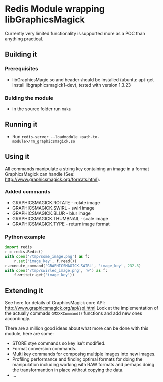 # Redis Module wrapping libGraphicsMagick

Currently very limited functionality is supported more as a POC than anything practical.

## Building it

### Prerequisites

* libGraphicsMagic.so and header should be installed (ubuntu: apt-get install libgraphicsmagick1-dev), tested with version 1.3.23

### Bulding the module

* in the source folder run `make`

## Running it

* Run `redis-server --loadmodule <path-to-module>/rm_graphicsmagick.so`

## Using it

All commands manipulate a string key containing an image in a format GraphicsMagick can handle (See: http://www.graphicsmagick.org/formats.html).

### Added commands

* GRAPHICSMAGICK.ROTATE <KEY> <float angle in degrees> - rotate image
* GRAPHICSMAGICK.SWIRL <KEY> <float angle in degrees> - swirl image
* GRAPHICSMAGICK.BLUR <KEY> <float Gaussian radius in pixels> <float std deviation of the Gaussian> - blur image
* GRAPHICSMAGICK.THUMBNAIL <KEY> <int width of scaled image> <int height of scaled image> - scale image
* GRAPHICSMAGICK.TYPE <KEY> - return image format

### Python example
```python
import redis
r = redis.Redis()
with open('/tmp/some_image.png') as f:
    r.set('image_key', f.read())
r.execute_command('GRAPHICSMAGICK.SWIRL', 'image_key', 232.3)
with open('/tmp/swirled_image.png', 'w') as f:
    f.write(r.get('image_key'))
```

## Extending it

See here for details of GraphicsMagick core API: http://www.graphicsmagick.org/api/api.html
Look at the implementation of the actually commads `GMXXXCommand()` functions and add new ones accordingly.

There are a million good ideas about what more can be done with this module, here are some:

* STORE stye commands so key isn't modified.
* Format conversion commands.
* Multi key commands for composing multiple images into new images.
* Profiling performance and finding optimal formats for doing the manipulation including working with RAW formats and perhaps doing the transformantion in place without copying the data.
* ...

